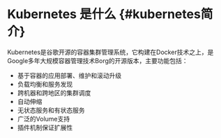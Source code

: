 # Kubernetes 是什么 {#kubernetes简介}

Kubernetes是谷歌开源的容器集群管理系统，它构建在Docker技术之上，是Google多年大规模容器管理技术Borg的开源版本，主要功能包括：

* 基于容器的应用部署、维护和滚动升级
* 负载均衡和服务发现
* 跨机器和跨地区的集群调度
* 自动伸缩
* 无状态服务和有状态服务
* 广泛的Volume支持
* 插件机制保证扩展性



